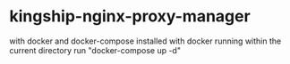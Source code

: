 # kingship-nginx-proxy-manager

with docker and docker-compose installed
with docker running
within the current directory run "docker-compose up -d"